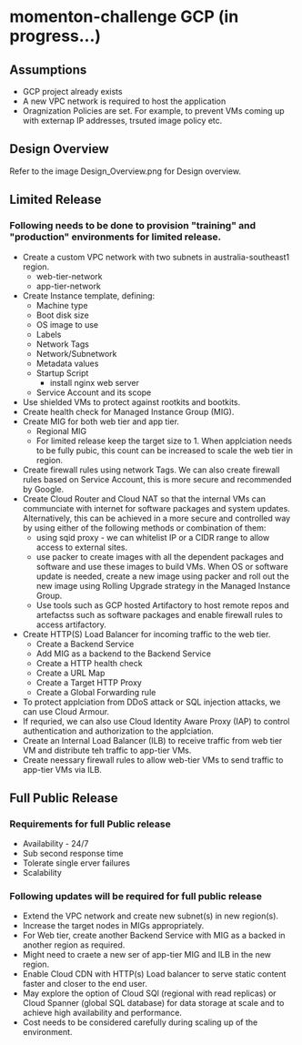 # momenton-challenge GCP (in progress...)

## Assumptions
- GCP project already exists
- A new VPC network is required to host the application
- Oragnization Policies are set. For example, to prevent VMs coming up with externap IP addresses, trsuted image policy etc.

## Design Overview

Refer to the image Design_Overview.png for Design overview. 

## Limited Release 

### Following needs to be done to provision "training" and "production" environments for limited release.

- Create a custom VPC network with two subnets in australia-southeast1 region.
  - web-tier-network
  - app-tier-network
- Create Instance template, defining:
  - Machine type
  - Boot disk size 
  - OS image to use
  - Labels
  - Network Tags
  - Network/Subnetwork
  - Metadata values
  - Startup Script
    - install nginx web server
  - Service Account and its scope
- Use shielded VMs to protect against rootkits and bootkits.
- Create health check for Managed Instance Group (MIG).
- Create MIG for both web tier and app tier.
  - Regional MIG
  - For limited release keep the target size to 1. When applciation needs to be fully pubic, this count can be increased to scale the web tier in region.
- Create firewall rules using network Tags. We can also create firewall rules based on Service Account, this is more secure and recommended by Google.
- Create Cloud Router and Cloud NAT so that the internal VMs can communciate with internet for software packages and system updates. Alternatively, this can be achieved in a more secure and controlled way by using either of the following methods or combination of them:
  - using sqid proxy - we can whitelist IP or a CIDR range to allow access to external sites.
  - use packer to create images with all the dependent packages and software and use these images to build VMs. When OS or software update is needed, create a new image using packer and roll out the new image using Rolling Upgrade strategy in the Managed Instance Group.
  - Use tools such as GCP hosted Artifactory to host remote repos and artefactss such as software packages and enable firewall rules to access artifactory.
- Create HTTP(S) Load Balancer for incoming traffic to the web tier.
  - Create a Backend Service
  - Add MIG as a backend to the Backend Service
  - Create a HTTP health check
  - Create a URL Map
  - Create a Target HTTP Proxy
  - Create a Global Forwarding rule
- To protect applciation from DDoS attack or SQL injection attacks, we can use Cloud Armour. 
- If requried, we can also use Cloud Identity Aware Proxy (IAP) to control authentication and authorization to the applciation.
- Create an Internal Load Balancer (ILB) to receive traffic from web tier VM and distribute teh traffic to app-tier VMs.
- Create neessary firewall rules to allow web-tier VMs to send traffic to app-tier VMs via ILB. 

## Full Public Release

### Requirements for full Public release
- Availability - 24/7
- Sub second response time
- Tolerate single erver failures
- Scalability 

### Following updates will be required for full public release
- Extend the VPC network and create new subnet(s) in new region(s).
- Increase the target nodes in MIGs appropriately.
- For Web tier, create another Backend Service with MIG as a backed in another region as required.
- Might need to craete a new ser of app-tier MIG and ILB in the new region.
- Enable Cloud CDN with HTTP(s) Load balancer to serve static content faster and closer to the end user.
- May explore the option of Cloud SQl (regional with read replicas) or Cloud Spanner (global SQL database) for data storage at scale and to achieve high availability and performance.
- Cost needs to be considered carefully during scaling up of the environment.


